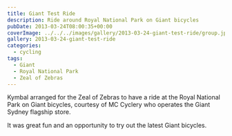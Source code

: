 ```yaml
---
title: Giant Test Ride
description: Ride around Royal National Park on Giant bicycles
pubDate: 2013-03-24T08:00:35+00:00
coverImage: ../../../images/gallery/2013-03-24-giant-test-ride/group.jpg
gallery: 2013-03-24-giant-test-ride
categories:
  - cycling
tags:
  - Giant
  - Royal National Park
  - Zeal of Zebras
---
```


Kymbal arranged for the Zeal of Zebras to have a ride at the Royal National Park
on Giant bicycles, courtesy of MC Cyclery who operates the Giant Sydney flagship
store.

It was great fun and an opportunity to try out the latest Giant bicycles.
